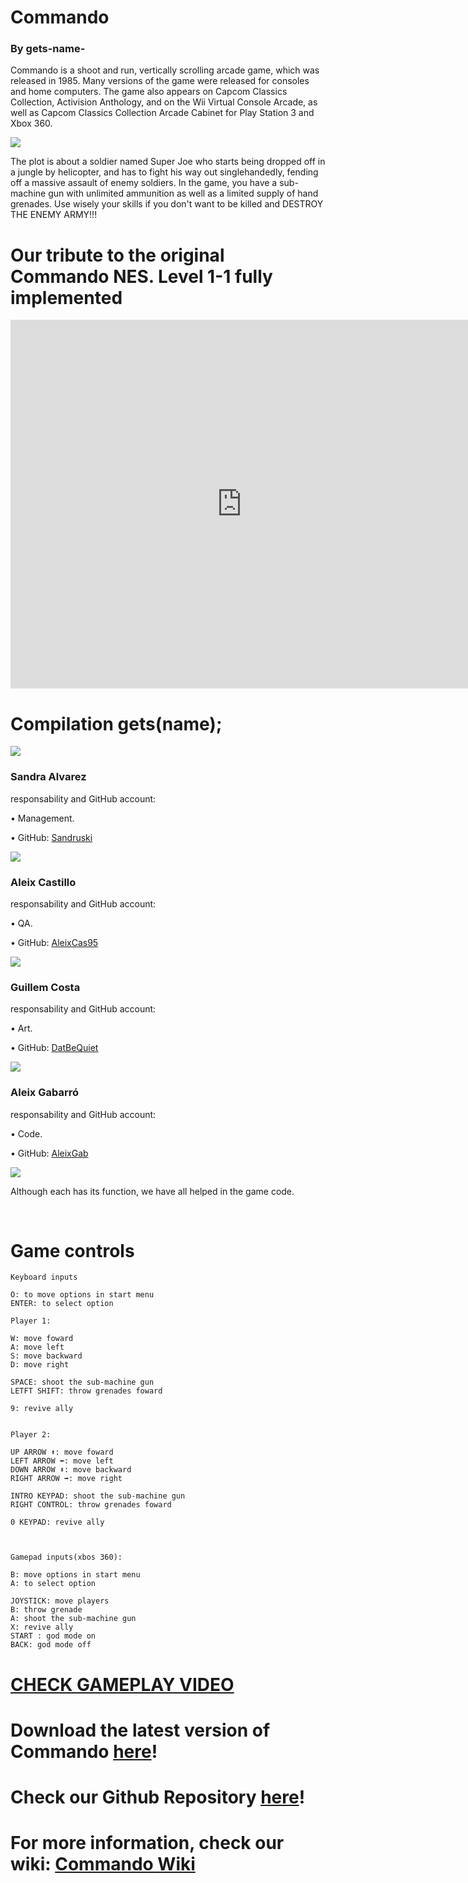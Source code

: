 
# Commando 

### By gets-name-

Commando is a shoot and run, vertically scrolling arcade game, which was released in 1985. Many versions of the game were released for consoles and home computers. The game also appears on Capcom Classics Collection, Activision Anthology, and on the Wii Virtual Console Arcade, as well as Capcom Classics Collection Arcade Cabinet for Play Station 3 and Xbox 360.

![](NES-commando.gif)

The plot is about a soldier named Super Joe who starts being dropped off in a jungle by helicopter, and has to fight his way out singlehandedly, fending off a massive assault of enemy soldiers. In the game, you have a sub-machine gun with unlimited ammunition as well as a limited supply of hand grenades. Use wisely your skills if you don't want to be killed and DESTROY THE ENEMY ARMY!!!


# Our tribute to the original Commando NES. Level 1-1 fully implemented

<iframe width="740" height="590" src="https://www.youtube.com/embed/4v4mFhaUTOI?ecver=1" frameborder="0" allowfullscreen></iframe>

<br>

# Compilation gets(name);

![](fotogrup.png)


### Sandra Alvarez  
responsability and GitHub account:

•	Management.

•	GitHub: [Sandruski](https://github.com/Sandruski)

![](MiiSandra.png)

### Aleix Castillo 
responsability and GitHub account:

•	QA.

•	GitHub: [AleixCas95](https://github.com/AleixCas95)

![](MiiAleix3.png)

### Guillem Costa 
responsability and GitHub account:

•	Art.

•	GitHub: [DatBeQuiet](https://github.com/DatBeQuiet)

![](MiiGuillem.png)

### Aleix Gabarró 
responsability and GitHub account:

•	Code.

•	GitHub: [AleixGab](https://github.com/aleixgab)

![](MiiAleix2.png)


Although each has its function, we have all helped in the game code.

<br>

# Game controls
~~~~~~~~~~
Keyboard inputs

O: to move options in start menu
ENTER: to select option

Player 1:

W: move foward
A: move left
S: move backward
D: move right

SPACE: shoot the sub-machine gun
LETFT SHIFT: throw grenades foward

9: revive ally


Player 2:

UP ARROW ⬆: move foward
LEFT ARROW ⬅: move left
DOWN ARROW ⬇: move backward
RIGHT ARROW ➡: move right

INTRO KEYPAD: shoot the sub-machine gun
RIGHT CONTROL: throw grenades foward

0 KEYPAD: revive ally



Gamepad inputs(xbos 360):

B: move options in start menu
A: to select option

JOYSTICK: move players
B: throw grenade
A: shoot the sub-machine gun
X: revive ally
START : god mode on
BACK: god mode off
~~~~~~~~~~~~


# [CHECK GAMEPLAY VIDEO](https://www.youtube.com/watch?v=4v4mFhaUTOI)

# Download the latest version of Commando [here](https://github.com/Sandruski/gets-name-/releases)!

# Check our Github Repository [here](https://github.com/Sandruski/gets-name-)!

# For more information, check our wiki: [Commando Wiki](https://github.com/Sandruski/gets-name-/wiki)

